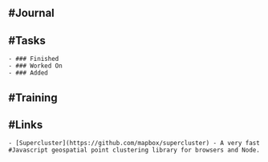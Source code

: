 ## #Journal
## #Tasks
	- ### Finished
	- ### Worked On
	- ### Added
## #Training
## #Links
	- [Supercluster](https://github.com/mapbox/supercluster) - A very fast #Javascript geospatial point clustering library for browsers and Node.
